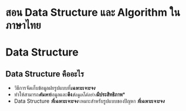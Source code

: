 # สอน Data Structure และ Algorithm ในภาษาไทย


# Data Structure

## Data Structure คืออะไร
- วิธีการจัดเก็บข้อมูลฝยรูปแบบที่***เฉพาะเจาะจง***
- ทำให้สามารถ***ค้นหา***ข้อมูลและ**ดึง***ข้อมูลได้อย่าง***มีประสิทธิภาพ***
- Data Structure ***ที่เฉพาะเจาะจง*** เหมาะสำหรับรูปแบบของปัญหา ***ที่เฉพาะเจาะจง***
